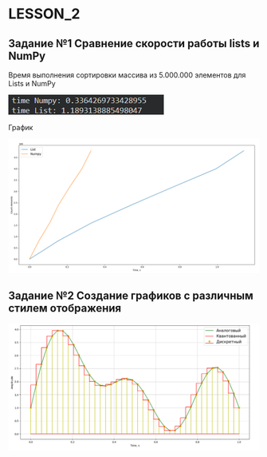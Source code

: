 # LESSON_2

## Задание №1 Сравнение скорости работы lists и NumPy

Время выполнения сортировки массива из 5.000.000 элементов для Lists и NumPy

![Build Status](https://github.com/Ivan-PIA/Adalm-Pluto-SDR/blob/main/lesson2/photo/2023-09-26_20-43-22.png)

График

![Build Status](https://github.com/Ivan-PIA/Adalm-Pluto-SDR/blob/main/lesson2/photo/2023-09-26_21-37-35.png)



## Задание №2 Создание графиков с различным стилем отображения


![Build Status](https://github.com/Ivan-PIA/Adalm-Pluto-SDR/blob/main/lesson2/photo/2023-09-26_22-33-20.png)
